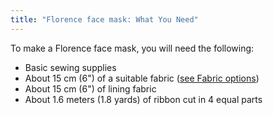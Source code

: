 ```yaml
---
title: "Florence face mask: What You Need"
---
```


To make a Florence face mask, you will need the following:

- Basic sewing supplies
- About 15 cm (6") of a suitable fabric ([see Fabric options](/docs/patterns/florence/fabric/))
- About 15 cm (6") of lining fabric
- About 1.6 meters (1.8 yards) of ribbon cut in 4 equal parts
